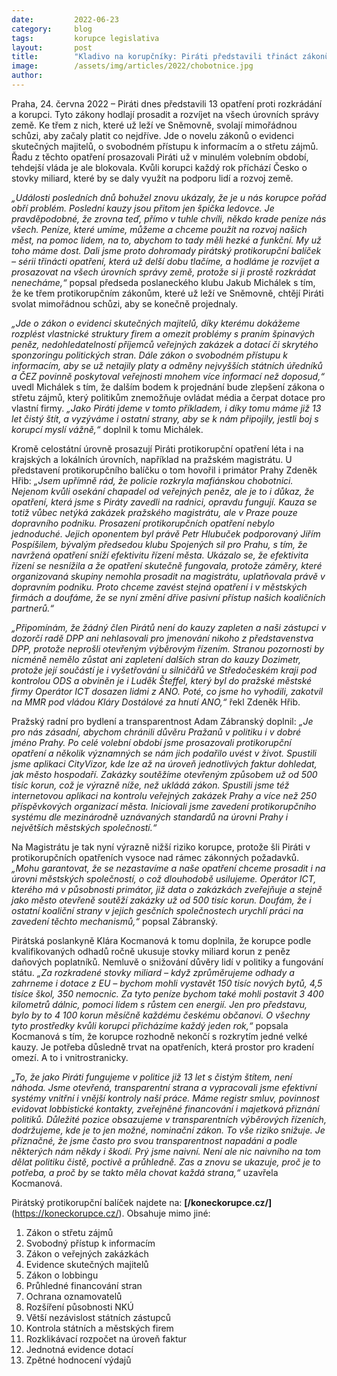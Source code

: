 ```yaml
---
date:         2022-06-23
category:     blog
tags:         korupce legislativa
layout:       post
title:        "Kladivo na korupčníky: Piráti představili třináct zákonů proti zlodějinám a úplatkům. Svolají mimořádnou schůzi"
image:        /assets/img/articles/2022/chobotnice.jpg
author:       
---
```




Praha, 24. června 2022 – Piráti dnes představili 13 opatření proti rozkrádání a korupci. Tyto zákony hodlají prosadit a rozvíjet na všech úrovních správy země. Ke třem z nich, které už leží ve Sněmovně, svolají mimořádnou schůzi, aby začaly platit co nejdříve. Jde o novelu zákonů o evidenci skutečných majitelů, o svobodném přístupu k informacím a o střetu zájmů. Řadu z těchto opatření prosazovali Piráti už v minulém volebním období, tehdejší vláda je ale blokovala. Kvůli korupci každý rok příchází Česko o stovky miliard, které by se daly využít na podporu lidí a rozvoj země. 

*„Události posledních dnů bohužel znovu ukázaly, že je u nás korupce pořád obří problém. Poslední kauzy jsou přitom jen špička ledovce. Je pravděpodobné, že zrovna teď, přímo v tuhle chvíli, někdo krade peníze nás všech. Peníze, které umíme, můžeme a chceme použít na rozvoj našich měst, na pomoc lidem, na to, abychom to tady měli hezké a funkční. My už toho máme dost. Dali jsme proto dohromady pirátský protikorupční balíček – sérii třinácti opatření, která už delší dobu tlačíme, a hodláme je rozvíjet a prosazovat na všech úrovních správy země, protože si ji prostě rozkrádat nenecháme,“* popsal předseda poslaneckého klubu Jakub Michálek s tím, že ke třem protikorupčním zákonům, které už leží ve Sněmovně, chtějí Piráti svolat mimořádnou schůzi, aby se konečně projednaly.

*„Jde o zákon o evidenci skutečných majitelů, díky kterému dokážeme rozplést vlastnické struktury firem a omezit problémy s praním špinavých peněz, nedohledatelností příjemců veřejných zakázek a dotací či skrytého sponzoringu politických stran. Dále zákon o svobodném přístupu k informacím, aby se už netajily platy a odměny nejvyšších státních úředníků a ČEZ povinně poskytoval veřejnosti mnohem více informací než doposud,“* uvedl Michálek s tím, že dalším bodem k projednání bude zlepšení zákona o střetu zájmů, který politikům znemožňuje ovládat média a čerpat dotace pro vlastní firmy. *„Jako Piráti jdeme v tomto příkladem, i díky tomu máme již 13 let čistý štít, a vyzýváme i ostatní strany, aby se k nám připojily, jestli boj s korupcí myslí vážně,“* doplnil k tomu Michálek. 

Kromě celostátní úrovně prosazují Piráti protikorupční opatření léta i na krajských a lokálních úrovních, například na pražském magistrátu. U představení protikorupčního balíčku o tom hovořil i primátor Prahy Zdeněk Hřib: *„Jsem upřímně rád, že policie rozkryla mafiánskou chobotnici. Nejenom kvůli osekání chapadel od veřejných peněz, ale je to i důkaz, že opatření, která jsme s Piráty zavedli na radnici, opravdu fungují. Kauza se totiž vůbec netýká zakázek pražského magistrátu, ale v Praze pouze dopravního podniku. Prosazení protikorupčních opatření nebylo jednoduché. Jejich oponentem byl právě Petr Hlubuček podporovaný Jiřím Pospíšilem, bývalým předsedou klubu Spojených sil pro Prahu, s tím, že navržená opatření sníží efektivitu řízení města. Ukázalo se, že efektivita řízení se nesnížila a že opatření skutečně fungovala, protože záměry, které organizovaná skupiny nemohla prosadit na magistrátu, uplatňovala právě v dopravním podniku. Proto chceme zavést stejná opatření i v městských firmách a doufáme, že se nyní změní dříve pasivní přístup našich koaličních partnerů.“*

*„Připomínám, že žádný člen Pirátů není do kauzy zapleten a naši zástupci v dozorčí radě DPP ani nehlasovali pro jmenování nikoho z představenstva DPP, protože neprošli otevřeným výběrovým řízením. Stranou pozornosti by nicméně nemělo zůstat ani zapletení dalších stran do kauzy Dozimetr, protože její součástí je i vyšetřování u silničářů ve Středočeském kraji pod kontrolou ODS a obviněn je i Luděk Šteffel, který byl do pražské městské firmy Operátor ICT dosazen lidmi z ANO. Poté, co jsme ho vyhodili, zakotvil na MMR pod vládou Kláry Dostálové za hnutí ANO,“* řekl Zdeněk Hřib.

Pražský radní pro bydlení a transparentnost Adam Zábranský doplnil: *„Je pro nás zásadní, abychom chránili důvěru Pražanů v politiku i v dobré jméno Prahy. Po celé volební období jsme prosazovali protikorupční opatření a několik významných se nám jich podařilo uvést v život. Spustili jsme aplikaci CityVizor, kde lze až na úroveň jednotlivých faktur dohledat, jak město hospodaří. Zakázky soutěžíme otevřeným způsobem už od 500 tisíc korun, což je výrazně níže, než ukládá zákon. Spustili jsme též internetovou aplikaci na kontrolu veřejných zakázek Prahy a více než 250 příspěvkových organizací města. Iniciovali jsme zavedení protikorupčního systému dle mezinárodně uznávaných standardů na úrovni Prahy i největších městských společností.“*

Na Magistrátu je tak nyní výrazně nižší riziko korupce, protože šli Piráti v protikorupčních opatřeních vysoce nad rámec zákonných požadavků. *„Mohu garantovat, že se nezastavíme a naše opatření chceme prosadit i na úrovni městských společností, o což dlouhodobě usilujeme. Operátor ICT, kterého má v působnosti primátor, již data o zakázkách zveřejňuje a stejně jako město otevřeně soutěží zakázky už od 500 tisíc korun. Doufám, že i ostatní koaliční strany v jejich gesčních společnostech urychlí práci na zavedení těchto mechanismů,“* popsal Zábranský. 

Pirátská poslankyně Klára Kocmanová k tomu doplnila, že korupce podle kvalifikovaných odhadů ročně ukusuje stovky miliard korun z peněz daňových poplatníků. Nemluvě o snižování důvěry lidí v politiky a fungování státu. *„Za rozkradené stovky miliard – když zprůměrujeme odhady a zahrneme i dotace z EU – bychom mohli vystavět 150 tisíc nových bytů, 4,5 tisíce škol, 350 nemocnic. Za tyto peníze bychom také mohli postavit 3 400 kilometrů dálnic, pomoci lidem s růstem cen energií. Jen pro představu, bylo by to 4 100 korun měsíčně každému českému občanovi. O všechny tyto prostředky kvůli korupci přicházíme každý jeden rok,“* popsala Kocmanová s tím, že korupce rozhodně nekončí s rozkrytím jedné velké kauzy. Je potřeba důsledně trvat na opatřeních, která prostor pro kradení omezí. A to i vnitrostranicky.

*„To, že jako Piráti fungujeme v politice již 13 let s čistým štítem, není náhoda. Jsme otevřená, transparentní strana a vypracovali jsme efektivní systémy vnitřní i vnější kontroly naší práce. Máme registr smluv, povinnost evidovat lobbistické kontakty, zveřejněné financování i majetková přiznání politiků. Důležité pozice obsazujeme v transparentních výběrových řízeních, dodržujeme, kde je to jen možné, nominační zákon. To vše riziko snižuje. Je příznačné, že jsme často pro svou transparentnost napadáni a podle některých nám někdy i škodí. Prý jsme naivní. Není ale nic naivního na tom dělat politiku čistě, poctivě a průhledně. Zas a znovu se ukazuje, proč je to potřeba, a proč by se takto měla chovat každá strana,“* uzavřela Kocmanová.

 

Pirátský protikorupční balíček najdete na: **[/koneckorupce.cz/]**(https://koneckorupce.cz/). Obsahuje mimo jiné:


1. Zákon o střetu zájmů
2. Svobodný přístup k informacím
3. Zákon o veřejných zakázkách
4. Evidence skutečných majitelů
5. Zákon o lobbingu
6. Průhledné financování stran
7. Ochrana oznamovatelů
8. Rozšíření působnosti NKÚ
9. Větší nezávislost státních zástupců
10. Kontrola státních a městských firem
11. Rozklikávací rozpočet na úroveň faktur
12. Jednotná evidence dotací
13. Zpětné hodnocení výdajů
 


